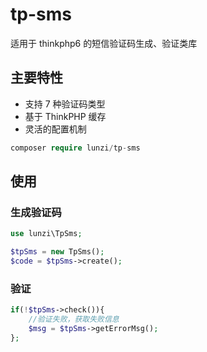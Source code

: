 # tp-sms

适用于 thinkphp6 的短信验证码生成、验证类库

## 主要特性
* 支持 7 种验证码类型
* 基于 ThinkPHP 缓存
* 灵活的配置机制

~~~php
composer require lunzi/tp-sms
~~~


## 使用

### 生成验证码

~~~php
use lunzi\TpSms;

$tpSms = new TpSms();
$code = $tpSms->create();
~~~

### 验证

~~~php
if(!$tpSms->check()){
    //验证失败，获取失败信息
    $msg = $tpSms->getErrorMsg();
};
~~~
